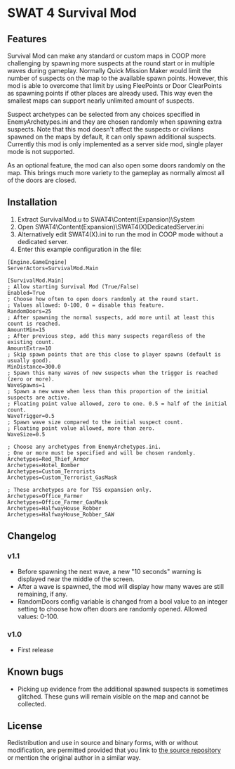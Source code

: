 
SWAT 4 Survival Mod
===================

Features
--------
Survival Mod can make any standard or custom maps in COOP more challenging by spawning more suspects
at the round start or in multiple waves during gameplay. Normally Quick Mission Maker would limit
the number of suspects on the map to the available spawn points. However, this mod is able
to overcome that limit by using FleePoints or Door ClearPoints as spawning points if other places
are already used. This way even the smallest maps can support nearly unlimited amount of suspects.

Suspect archetypes can be selected from any choices specified in EnemyArchetypes.ini and
they are chosen randomly when spawning extra suspects. Note that this mod doesn't affect
the suspects or civilians spawned on the maps by default, it can only spawn additional suspects.
Currently this mod is only implemented as a server side mod, single player mode is not supported.

As an optional feature, the mod can also open some doors randomly on the map.
This brings much more variety to the gameplay as normally almost all of the doors are closed.


Installation
------------
1. Extract SurvivalMod.u to SWAT4\Content(Expansion)\System
2. Open SWAT4\Content(Expansion)\SWAT4(X)DedicatedServer.ini
3. Alternatively edit SWAT4(X).ini to run the mod in COOP mode without a dedicated server.
4. Enter this example configuration in the file:

```
[Engine.GameEngine]
ServerActors=SurvivalMod.Main

[SurvivalMod.Main]
; Allow starting Survival Mod (True/False)
Enabled=True
; Choose how often to open doors randomly at the round start.
; Values allowed: 0-100, 0 = disable this feature.
RandomDoors=25
; After spawning the normal suspects, add more until at least this count is reached.
AmountMin=15
; After previous step, add this many suspects regardless of the existing count.
AmountExtra=10
; Skip spawn points that are this close to player spawns (default is usually good).
MinDistance=300.0
; Spawn this many waves of new suspects when the trigger is reached (zero or more).
WaveSpawns=1
; Spawn a new wave when less than this proportion of the initial suspects are active.
; Floating point value allowed, zero to one. 0.5 = half of the initial count.
WaveTrigger=0.5
; Spawn wave size compared to the initial suspect count.
; Floating point value allowed, more than zero.
WaveSize=0.5

; Choose any archetypes from EnemyArchetypes.ini.
; One or more must be specified and will be chosen randomly.
Archetypes=Red_Thief_Armor
Archetypes=Hotel_Bomber
Archetypes=Custom_Terrorists
Archetypes=Custom_Terrorist_GasMask

; These archetypes are for TSS expansion only.
Archetypes=Office_Farmer
Archetypes=Office_Farmer_GasMask
Archetypes=HalfwayHouse_Robber
Archetypes=HalfwayHouse_Robber_SAW
```


Changelog
---------

### v1.1
* Before spawning the next wave, a new "10 seconds" warning is displayed near the middle of the screen.
* After a wave is spawned, the mod will display how many waves are still remaining, if any.
* RandomDoors config variable is changed from a bool value to an integer setting to choose how often doors are randomly opened. Allowed values: 0-100.

### v1.0
* First release


Known bugs
----------
* Picking up evidence from the additional spawned suspects is sometimes glitched. These guns will remain visible on the map and cannot be collected.


License
-------
Redistribution and use in source and binary forms, with or without modification, are permitted provided
that you link to [the source repository](https://github.com/induktio/swat4-survival-mod)
or mention the original author in a similar way.

